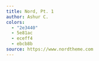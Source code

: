 ```yaml
---
title: Nord, Pt. 1
author: Ashur C.
colors:
  - "2e3440"
  - 5e81ac
  - eceff4
  - ebcb8b
source: https://www.nordtheme.com
---
```

